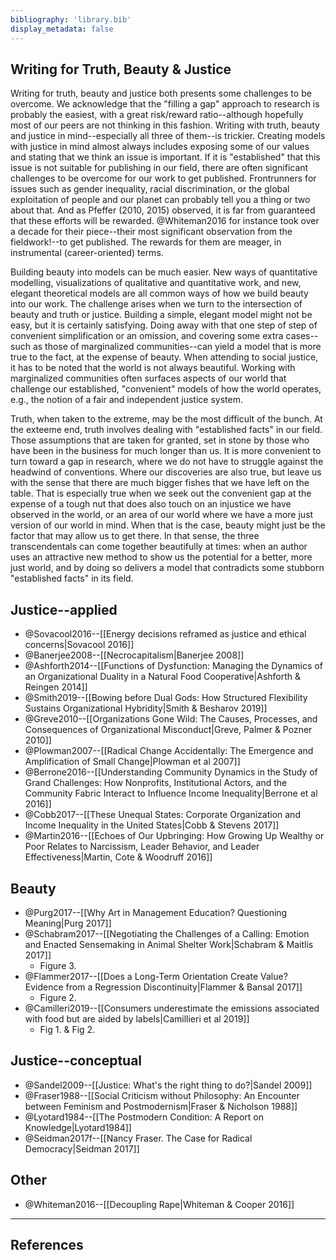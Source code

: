```yaml
---
bibliography: 'library.bib'
display_metadata: false
---
```


## Writing for Truth, Beauty & Justice

Writing for truth, beauty and justice both presents some challenges to be overcome. We acknowledge that the "filling a gap" approach to research is probably the easiest, with a great risk/reward ratio--although hopefully most of our peers are not thinking in this fashion. Writing with truth, beauty and justice in mind--especially all three of them--is trickier. Creating models with justice in mind almost always includes exposing some of our values and stating that we think an issue is important. If it is "established" that this issue is not suitable for publishing in our field, there are often significant challenges to be overcome for our work to get published. Frontrunners for issues such as gender inequality, racial discrimination, or the global exploitation of people and our planet can probably tell you a thing or two about that. And as Pfeffer (2010, 2015) observed, it is far from guaranteed that these efforts will be rewarded. @Whiteman2016 for instance took over a decade for their piece--their most significant observation from the fieldwork!--to get published. The rewards for them are meager, in instrumental (career-oriented) terms. 

Building beauty into models can be much easier. New ways of quantitative modelling, visualizations of qualitative and quantitative work, and new, elegant theoretical models are all common ways of how we build beauty into our work. The challenge arises when we turn to the intersection of beauty and truth or justice. Building a simple, elegant model might not be easy, but it is certainly satisfying. Doing away with that one step of step of convenient simplification or an omission, and covering some extra cases--such as those of marginalized communities--can yield a model that is more true to the fact, at the expense of beauty. When attending to social justice, it has to be noted that the world is not always beautiful. Working with marginalized communities often surfaces aspects of our world that challenge our established, "convenient" models of how the world operates, e.g., the notion of a fair and independent justice system.

Truth, when taken to the extreme, may be the most difficult of the bunch. At the exteeme end, truth involves dealing with "established facts" in our field. Those assumptions that are taken for granted, set in stone by those who have been in the business for much longer than us. It is more convenient to turn toward a gap in research, where we do not have to struggle against the headwind of conventions. Where our discoveries are also true, but leave us with the sense that there are much bigger fishes that we have left on the table. That is especially true when we seek out the convenient gap at the expense of a tough nut that does also touch on an injustice we have observed in the world, or an area of our world where we have a more just version of our world in mind. When that is the case, beauty might just be the factor that may allow us to get there. In that sense, the three transcendentals can come together beautifully at times: when an author uses an attractive new method to show us the potential for a better, more just world, and by doing so delivers a model that contradicts some stubborn "established facts" in its field. 

## Justice--applied

* @Sovacool2016--[[Energy decisions reframed as justice and ethical concerns|Sovacool 2016]]
* @Banerjee2008--[[Necrocapitalism|Banerjee 2008]]
* @Ashforth2014--[[Functions of Dysfunction: Managing the Dynamics of an Organizational Duality in a Natural Food Cooperative|Ashforth & Reingen 2014]]
* @Smith2019--[[Bowing before Dual Gods: How Structured Flexibility Sustains Organizational Hybridity|Smith & Besharov 2019]]
* @Greve2010--[[Organizations Gone Wild: The Causes, Processes, and Consequences of Organizational Misconduct|Greve, Palmer & Pozner 2010]]
* @Plowman2007--[[Radical Change Accidentally: The Emergence and Amplification of Small Change|Plowman et al 2007]]
* @Berrone2016--[[Understanding Community Dynamics in the Study of Grand Challenges: How Nonprofits, Institutional Actors, and the Community Fabric Interact to Influence Income Inequality|Berrone et al 2016]]
* @Cobb2017--[[These Unequal States: Corporate Organization and Income Inequality in the United States|Cobb & Stevens 2017]]
* @Martin2016--[[Echoes of Our Upbringing: How Growing Up Wealthy or Poor Relates to Narcissism, Leader Behavior, and Leader Effectiveness|Martin, Cote & Woodruff 2016]]

## Beauty

* @Purg2017--[[Why Art in Management Education? Questioning Meaning|Purg 2017]]
* @Schabram2017--[[Negotiating the Challenges of a Calling: Emotion and Enacted Sensemaking in Animal Shelter Work|Schabram & Maitlis 2017]]
    * Figure 3.
* @Flammer2017--[[Does a Long-Term Orientation Create Value? Evidence from a Regression Discontinuity|Flammer & Bansal 2017]]
    * Figure 2.
* @Camilleri2019--[[Consumers underestimate the emissions associated with food but are aided by labels|Camillieri et al 2019]]
    * Fig 1. & Fig 2.

## Justice--conceptual

* @Sandel2009--[[Justice: What's the right thing to do?|Sandel 2009]]
* @Fraser1988--[[Social Criticism without Philosophy: An Encounter between Feminism and Postmodernism|Fraser & Nicholson 1988]]
* @Lyotard1984--[[The Postmodern Condition: A Report on Knowledge|Lyotard1984]]
* @Seidman2017f--[[Nancy Fraser. The Case for Radical Democracy|Seidman 2017]]

## Other

* @Whiteman2016--[[Decoupling Rape|Whiteman & Cooper 2016]]

---

## References